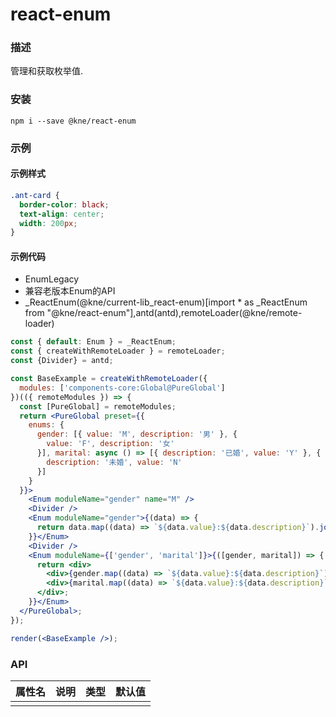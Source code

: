 
# react-enum


### 描述

管理和获取枚举值.


### 安装

```shell
npm i --save @kne/react-enum
```

### 示例


#### 示例样式

```scss
.ant-card {
  border-color: black;
  text-align: center;
  width: 200px;
}
```

#### 示例代码

- EnumLegacy
- 兼容老版本Enum的API
- _ReactEnum(@kne/current-lib_react-enum)[import * as _ReactEnum from "@kne/react-enum"],antd(antd),remoteLoader(@kne/remote-loader)

```jsx
const { default: Enum } = _ReactEnum;
const { createWithRemoteLoader } = remoteLoader;
const {Divider} = antd;

const BaseExample = createWithRemoteLoader({
  modules: ['components-core:Global@PureGlobal']
})(({ remoteModules }) => {
  const [PureGlobal] = remoteModules;
  return <PureGlobal preset={{
    enums: {
      gender: [{ value: 'M', description: '男' }, {
        value: 'F', description: '女'
      }], marital: async () => [{ description: '已婚', value: 'Y' }, {
        description: '未婚', value: 'N'
      }]
    }
  }}>
    <Enum moduleName="gender" name="M" />
    <Divider />
    <Enum moduleName="gender">{(data) => {
      return data.map((data) => `${data.value}:${data.description}`).join(',');
    }}</Enum>
    <Divider />
    <Enum moduleName={['gender', 'marital']}>{([gender, marital]) => {
      return <div>
        <div>{gender.map((data) => `${data.value}:${data.description}`).join(',')}</div>
        <div>{marital.map((data) => `${data.value}:${data.description}`).join(',')}</div>
      </div>;
    }}</Enum>
  </PureGlobal>;
});

render(<BaseExample />);

```


### API

| 属性名 | 说明 | 类型 | 默认值 |
|-----|----|----|-----|
|     |    |    |     |

